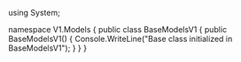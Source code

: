 using System;

namespace V1.Models
{
    public class BaseModelsV1
    {
        public BaseModelsV1()
        {
            Console.WriteLine("Base class initialized in BaseModelsV1");
        }
    }
}
